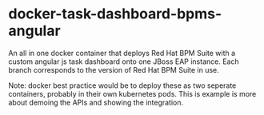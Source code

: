 # docker-task-dashboard-bpms-angular
An all in one docker container that deploys Red Hat BPM Suite with a custom angular js task dashboard onto one JBoss EAP instance. Each branch corresponds to the version of Red Hat BPM Suite in use.

Note: docker best practice would be to deploy these as two seperate containers, probably in their own kubernetes pods. This is example is more about demoing the APIs and showing the integration. 
